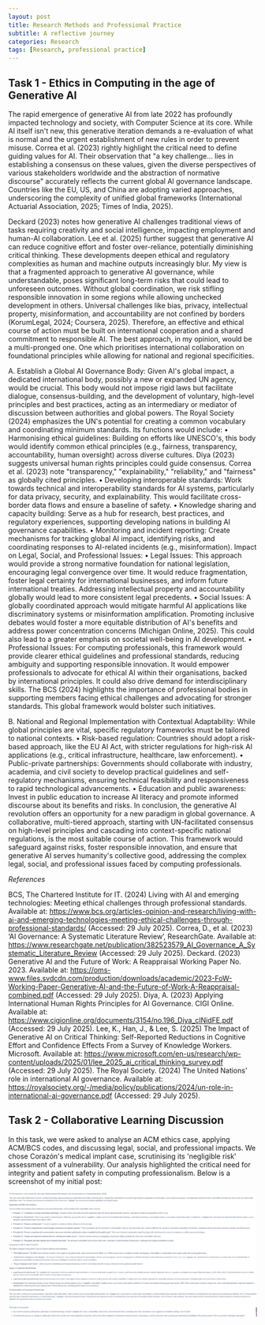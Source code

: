 ```yaml
---
layout: post
title: Research Methods and Professional Practice
subtitle: A reflective journey
categories: Research
tags: [Research, professional practice]
---
```


## Task 1 - Ethics in Computing in the age of Generative AI 

The rapid emergence of generative AI from late 2022 has profoundly impacted technology and society, with Computer Science at its core. While AI itself isn't new, this generative iteration demands a re-evaluation of what is normal and the urgent establishment of new rules in order to prevent misuse.
Correa et al. (2023) rightly highlight the critical need to define guiding values for AI. Their observation that "a key challenge... lies in establishing a consensus on these values, given the diverse perspectives of various stakeholders worldwide and the abstraction of normative discourse" accurately reflects the current global AI governance landscape. Countries like the EU, US, and China are adopting varied approaches, underscoring the complexity of unified global frameworks (International Actuarial Association, 2025; Times of India, 2025).

Deckard (2023) notes how generative AI challenges traditional views of tasks requiring creativity and social intelligence, impacting employment and human-AI collaboration. Lee et al. (2025) further suggest that generative AI can reduce cognitive effort and foster over-reliance, potentially diminishing critical thinking. These developments deepen ethical and regulatory complexities as human and machine outputs increasingly blur.
My view is that a fragmented approach to generative AI governance, while understandable, poses significant long-term risks that could lead to unforeseen outcomes. Without global coordination, we risk stifling responsible innovation in some regions while allowing unchecked development in others. Universal challenges like bias, privacy, intellectual property, misinformation, and accountability are not confined by borders (KorumLegal, 2024; Coursera, 2025). Therefore, an effective and ethical course of action must be built on international cooperation and a shared commitment to responsible AI.
The best approach, in my opinion, would be a multi-pronged one. One which prioritises international collaboration on foundational principles while allowing for national and regional specificities.

A. Establish a Global AI Governance Body: Given AI's global impact, a dedicated international body, possibly a new or expanded UN agency, would be crucial. This body would not impose rigid laws but facilitate dialogue, consensus-building, and the development of voluntary, high-level principles and best practices, acting as an intermediary or mediator of discussion between authorities and global powers. The Royal Society (2024) emphasizes the UN's potential for creating a common vocabulary and coordinating minimum standards. Its functions would include:
•	Harmonising ethical guidelines: Building on efforts like UNESCO's, this body would identify common ethical principles (e.g., fairness, transparency, accountability, human oversight) across diverse cultures. Diya (2023) suggests universal human rights principles could guide consensus. Correa et al. (2023) note "transparency," "explainability," "reliability," and "fairness" as globally cited principles.
•	Developing interoperable standards: Work towards technical and interoperability standards for AI systems, particularly for data privacy, security, and explainability. This would facilitate cross-border data flows and ensure a baseline of safety.
•	Knowledge sharing and capacity building: Serve as a hub for research, best practices, and regulatory experiences, supporting developing nations in building AI governance capabilities.
•	Monitoring and incident reporting: Create mechanisms for tracking global AI impact, identifying risks, and coordinating responses to AI-related incidents (e.g., misinformation).
Impact on Legal, Social, and Professional Issues:
•	Legal Issues: This approach would provide a strong normative foundation for national legislation, encouraging legal convergence over time. It would reduce fragmentation, foster legal certainty for international businesses, and inform future international treaties. Addressing intellectual property and accountability globally would lead to more consistent legal precedents.
•	Social Issues: A globally coordinated approach would mitigate harmful AI applications like discriminatory systems or misinformation amplification. Promoting inclusive debates would foster a more equitable distribution of AI's benefits and address power concentration concerns (Michigan Online, 2025). This could also lead to a greater emphasis on societal well-being in AI development.
•	Professional Issues: For computing professionals, this framework would provide clearer ethical guidelines and professional standards, reducing ambiguity and supporting responsible innovation. It would empower professionals to advocate for ethical AI within their organisations, backed by international principles. It could also drive demand for interdisciplinary skills. The BCS (2024) highlights the importance of professional bodies in supporting members facing ethical challenges and advocating for stronger standards. This global framework would bolster such initiatives.

B. National and Regional Implementation with Contextual Adaptability: While global principles are vital, specific regulatory frameworks must be tailored to national contexts.
•	Risk-based regulation: Countries should adopt a risk-based approach, like the EU AI Act, with stricter regulations for high-risk AI applications (e.g., critical infrastructure, healthcare, law enforcement).
•	Public-private partnerships: Governments should collaborate with industry, academia, and civil society to develop practical guidelines and self-regulatory mechanisms, ensuring technical feasibility and responsiveness to rapid technological advancements.
•	Education and public awareness: Invest in public education to increase AI literacy and promote informed discourse about its benefits and risks.
In conclusion, the generative AI revolution offers an opportunity for a new paradigm in global governance. A collaborative, multi-tiered approach, starting with UN-facilitated consensus on high-level principles and cascading into context-specific national regulations, is the most suitable course of action. This framework would safeguard against risks, foster responsible innovation, and ensure that generative AI serves humanity's collective good, addressing the complex legal, social, and professional issues faced by computing professionals.

*References*

BCS, The Chartered Institute for IT. (2024) Living with AI and emerging technologies: Meeting ethical challenges through professional standards. Available at: https://www.bcs.org/articles-opinion-and-research/living-with-ai-and-emerging-technologies-meeting-ethical-challenges-through-professional-standards/ (Accessed: 29 July 2025).
Correa, D., et al. (2023) ‘AI Governance: A Systematic Literature Review’, ResearchGate. Available at: https://www.researchgate.net/publication/382523579_AI_Governance_A_Systematic_Literature_Review (Accessed: 29 July 2025).
Deckard. (2023) Generative AI and the Future of Work: A Reappraisal Working Paper No. 2023. Available at: https://oms-www.files.svdcdn.com/production/downloads/academic/2023-FoW-Working-Paper-Generative-AI-and-the-Future-of-Work-A-Reappraisal-combined.pdf (Accessed: 29 July 2025).
Diya, A. (2023) Applying International Human Rights Principles for AI Governance. CIGI Online. Available at: https://www.cigionline.org/documents/3154/no.196_Diya_clNidFE.pdf (Accessed: 29 July 2025).
Lee, K., Han, J., & Lee, S. (2025) The Impact of Generative AI on Critical Thinking: Self-Reported Reductions in Cognitive Effort and Confidence Effects From a Survey of Knowledge Workers. Microsoft. Available at: https://www.microsoft.com/en-us/research/wp-content/uploads/2025/01/lee_2025_ai_critical_thinking_survey.pdf (Accessed: 29 July 2025).
The Royal Society. (2024) The United Nations' role in international AI governance. Available at: https://royalsociety.org/-/media/policy/publications/2024/un-role-in-international-ai-governance.pdf (Accessed: 29 July 2025).

## Task 2 - Collaborative Learning Discussion

In this task, we were asked to analyse an ACM ethics case, applying ACM/BCS codes, and discussing legal, social, and professional impacts. We chose Corazón's medical implant case, scrutinising its 'negligible risk' assessment of a vulnerability. Our analysis highlighted the critical need for integrity and patient safety in computing professionalism. Below is a screenshot of my initial post:

![My logo](/assets/images/ResearchMethodsandProfessionalPractice/Collaborativediscussioninitialpost.png)

